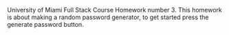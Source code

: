 University of Miami Full Stack Course Homework number 3. This homework is about making a random password generator, to get started press the generate password button.